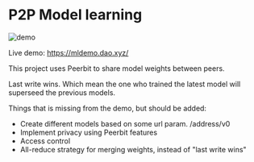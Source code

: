 # P2P Model learning
![demo](./demo.gif)

Live demo: https://mldemo.dao.xyz/

This project uses Peerbit to share model weights between peers. 

Last write wins. Which mean the one who trained the latest model will superseed the previous models.


Things that is missing from the demo, but should be added:

- Create different models based on some url param. /address/v0
- Implement privacy using Peerbit features
- Access control
- All-reduce strategy for merging weights, instead of "last write wins"
